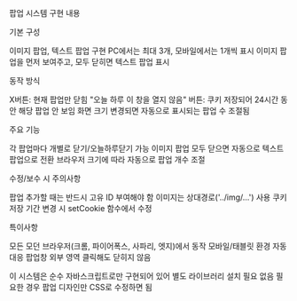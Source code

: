 팝업 시스템 구현 내용

기본 구성

이미지 팝업, 텍스트 팝업 구현
PC에서는 최대 3개, 모바일에서는 1개씩 표시
이미지 팝업을 먼저 보여주고, 모두 닫히면 텍스트 팝업 표시


동작 방식

X버튼: 현재 팝업만 닫힘
"오늘 하루 이 창을 열지 않음" 버튼: 쿠키 저장되어 24시간 동안 해당 팝업 안 보임
화면 크기 변경되면 자동으로 표시되는 팝업 수 조절됨


주요 기능

각 팝업마다 개별로 닫기/오늘하루닫기 가능
이미지 팝업 모두 닫으면 자동으로 텍스트 팝업으로 전환
브라우저 크기에 따라 자동으로 팝업 개수 조절


수정/보수 시 주의사항

팝업 추가할 때는 반드시 고유 ID 부여해야 함
이미지는 상대경로('../img/...') 사용
쿠키 저장 기간 변경 시 setCookie 함수에서 수정


특이사항

모든 모던 브라우저(크롬, 파이어폭스, 사파리, 엣지)에서 동작
모바일/태블릿 환경 자동 대응
팝업창 외부 영역 클릭해도 닫히지 않음

이 시스템은 순수 자바스크립트로만 구현되어 있어 별도 라이브러리 설치 필요 없음
필요한 경우 팝업 디자인만 CSS로 수정하면 됨